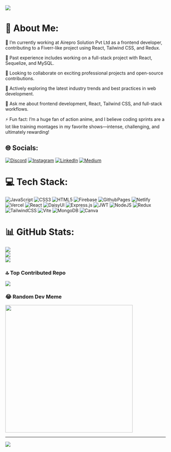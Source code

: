 <img src="https://i.ibb.co/4P52nk6/Black-Geometric-Marketing-Expert-Linked-In-Banner.png">

# 💫 About Me:

🔭 I’m currently working at Airepro Solution Pvt Ltd as a frontend developer, contributing to a Fiverr-like project using React, Tailwind CSS, and Redux.

🌱 Past experience includes working on a full-stack project with React, Sequelize, and MySQL.

👯 Looking to collaborate on exciting professional projects and open-source contributions.

🤝 Actively exploring the latest industry trends and best practices in web development.

💬 Ask me about frontend development, React, Tailwind CSS, and full-stack workflows.

⚡ Fun fact: I’m a huge fan of action anime, and I believe coding sprints are a lot like training montages in my favorite shows—intense, challenging, and ultimately rewarding!

## 🌐 Socials:

[![Discord](https://img.shields.io/badge/Discord-%237289DA.svg?logo=discord&logoColor=white)](https://discord.gg/otsutsuki_rid) [![Instagram](https://img.shields.io/badge/Instagram-%23E4405F.svg?logo=Instagram&logoColor=white)](https://instagram.com/ridoysr4) [![LinkedIn](https://img.shields.io/badge/LinkedIn-%230077B5.svg?logo=linkedin&logoColor=white)](https://linkedin.com/in/radiat-hossain-ridoy0) [![Medium](https://img.shields.io/badge/Medium-12100E?logo=medium&logoColor=white)](https://medium.com/@@radiathossainr)


# 💻 Tech Stack:

![JavaScript](https://img.shields.io/badge/javascript-%23323330.svg?style=flat&logo=javascript&logoColor=%23F7DF1E) ![CSS3](https://img.shields.io/badge/css3-%231572B6.svg?style=flat&logo=css3&logoColor=white) ![HTML5](https://img.shields.io/badge/html5-%23E34F26.svg?style=flat&logo=html5&logoColor=white) ![Firebase](https://img.shields.io/badge/firebase-%23039BE5.svg?style=flat&logo=firebase) ![GithubPages](https://img.shields.io/badge/github%20pages-121013?style=flat&logo=github&logoColor=white) ![Netlify](https://img.shields.io/badge/netlify-%23000000.svg?style=flat&logo=netlify&logoColor=#00C7B7) ![Vercel](https://img.shields.io/badge/vercel-%23000000.svg?style=flat&logo=vercel&logoColor=white) ![React](https://img.shields.io/badge/react-%2320232a.svg?style=flat&logo=react&logoColor=%2361DAFB) ![DaisyUI](https://img.shields.io/badge/daisyui-5A0EF8?style=flat&logo=daisyui&logoColor=white) ![Express.js](https://img.shields.io/badge/express.js-%23404d59.svg?style=flat&logo=express&logoColor=%2361DAFB) ![JWT](https://img.shields.io/badge/JWT-black?style=flat&logo=JSON%20web%20tokens) ![NodeJS](https://img.shields.io/badge/node.js-6DA55F?style=flat&logo=node.js&logoColor=white) ![Redux](https://img.shields.io/badge/redux-%23593d88.svg?style=flat&logo=redux&logoColor=white) ![TailwindCSS](https://img.shields.io/badge/tailwindcss-%2338B2AC.svg?style=flat&logo=tailwind-css&logoColor=white) ![Vite](https://img.shields.io/badge/vite-%23646CFF.svg?style=flat&logo=vite&logoColor=white) ![MongoDB](https://img.shields.io/badge/MongoDB-%234ea94b.svg?style=flat&logo=mongodb&logoColor=white) ![Canva](https://img.shields.io/badge/Canva-%2300C4CC.svg?style=flat&logo=Canva&logoColor=white)
# 📊 GitHub Stats:

![](https://github-readme-stats.vercel.app/api?username=Radiat09&theme=midnight-purple&hide_border=false&include_all_commits=false&count_private=true)<br/>
![](https://github-readme-streak-stats.herokuapp.com/?user=Radiat09&theme=midnight-purple&hide_border=false)<br/>
![](https://github-readme-stats.vercel.app/api/top-langs/?username=Radiat09&theme=midnight-purple&hide_border=false&include_all_commits=false&count_private=true&layout=compact)

### 🔝 Top Contributed Repo

![](https://github-contributor-stats.vercel.app/api?username=Radiat09&limit=5&theme=dark&combine_all_yearly_contributions=true)

### 😂 Random Dev Meme

<img src='https://randommeme-five.vercel.app/' style="height: 400px;"/>

---

[![](https://visitcount.itsvg.in/api?id=Radiat09&icon=6&color=0)](https://visitcount.itsvg.in)

<!-- Proudly created with GPRM ( https://gprm.itsvg.in ) -->
                    
  
